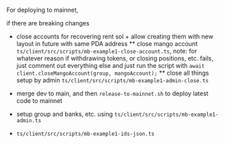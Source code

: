 For deploying to mainnet,

if there are breaking changes

- close accounts for recovering rent sol + allow creating them with new layout in future with same PDA address
  ** close mango account `ts/client/src/scripts/mb-example1-close-account.ts`,
  note: for whatever reason if withdrawing tokens, or closing positions, etc. fails, just comment out everything else and just run the script with
  `await client.closeMangoAccount(group, mangoAccount);`
  ** close all things setup by admin `ts/client/src/scripts/mb-example1-admin-close.ts`

- merge dev to main, and then `release-to-mainnet.sh` to deploy latest code to mainnet
- setup group and banks, etc. using `ts/client/src/scripts/mb-example1-admin.ts`
- `ts/client/src/scripts/mb-example1-ids-json.ts`

